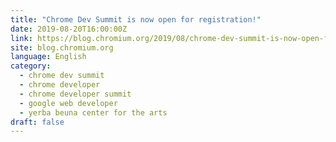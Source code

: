 ```yaml
---
title: "Chrome Dev Summit is now open for registration!"
date: 2019-08-20T16:00:00Z
link: https://blog.chromium.org/2019/08/chrome-dev-summit-is-now-open-for.html?utm_medium=RSS&utm_source=news.12bit.vn
site: blog.chromium.org
language: English
category:
  - chrome dev summit
  - chrome developer
  - chrome developer summit
  - google web developer
  - yerba beuna center for the arts
draft: false
---
```

